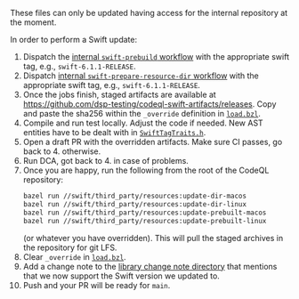 These files can only be updated having access for the internal repository at the moment.

In order to perform a Swift update:

1. Dispatch the [internal `swift-prebuild` workflow](https://github.com/github/semmle-code/actions/workflows/__swift-prebuild.yml) with the appropriate swift
   tag, e.g., `swift-6.1.1-RELEASE`.
2. Dispatch [internal `swift-prepare-resource-dir` workflow](https://github.com/github/semmle-code/actions/workflows/__swift-prepare-resource-dir.yml) with the
   appropriate swift tag, e.g., `swift-6.1.1-RELEASE`.
3. Once the jobs finish, staged artifacts are available
   at https://github.com/dsp-testing/codeql-swift-artifacts/releases. Copy and paste the sha256 within the `_override`
   definition in [`load.bzl`](../load.bzl).
4. Compile and run test locally. Adjust the code if needed. New AST entities have to be dealt with in [
   `SwiftTagTraits.h`](../../extractor/infra/SwiftTagTraits.h).
5. Open a draft PR with the overridden artifacts. Make sure CI passes, go back to 4. otherwise.
6. Run DCA, got back to 4. in case of problems.
7. Once you are happy, run the following from the root of the CodeQL repository:
   ```bash
   bazel run //swift/third_party/resources:update-dir-macos
   bazel run //swift/third_party/resources:update-dir-linux
   bazel run //swift/third_party/resources:update-prebuilt-macos
   bazel run //swift/third_party/resources:update-prebuilt-linux
   ```
   (or whatever you have overridden). This will pull the staged archives in the repository for git LFS.
8. Clear `_override` in [`load.bzl`](../load.bzl).
9. Add a change note to the [library change note directory](../../ql/lib/change-notes/) that mentions that we now support the Swift version we updated to.
10. Push and your PR will be ready for `main`.
